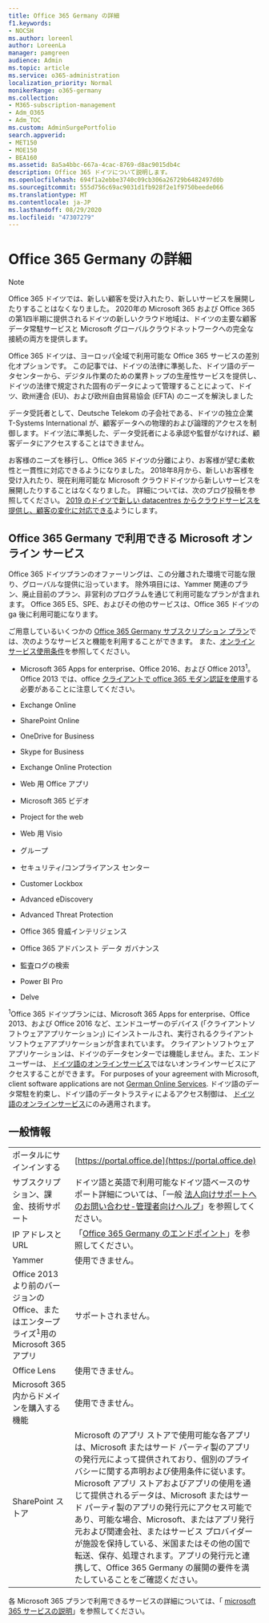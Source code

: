 ```yaml
---
title: Office 365 Germany の詳細
f1.keywords:
- NOCSH
ms.author: loreenl
author: LoreenLa
manager: pamgreen
audience: Admin
ms.topic: article
ms.service: o365-administration
localization_priority: Normal
monikerRange: o365-germany
ms.collection:
- M365-subscription-management
- Adm_O365
- Adm_TOC
ms.custom: AdminSurgePortfolio
search.appverid:
- MET150
- MOE150
- BEA160
ms.assetid: 8a5a4bbc-667a-4cac-8769-d8ac9015db4c
description: Office 365 ドイツについて説明します。
ms.openlocfilehash: 694f1a2ebbe3740c09cb306a26729b6482497d0b
ms.sourcegitcommit: 555d756c69ac9031d1fb928f2e1f9750beede066
ms.translationtype: MT
ms.contentlocale: ja-JP
ms.lasthandoff: 08/29/2020
ms.locfileid: "47307279"
---
```

# <a name="learn-about-office-365-germany"></a>Office 365 Germany の詳細

> [!NOTE]
> Office 365 ドイツでは、新しい顧客を受け入れたり、新しいサービスを展開したりすることはなくなりました。 2020年の Microsoft 365 および Office 365 の第1四半期に提供されるドイツの新しいクラウド地域は、ドイツの主要な顧客データ常駐サービスと Microsoft グローバルクラウドネットワークへの完全な接続の両方を提供します。

Office 365 ドイツは、ヨーロッパ全域で利用可能な Office 365 サービスの差別化オプションです。 この記事では、ドイツの法律に準拠した、ドイツ語のデータセンターから、デジタル作業のための業界トップの生産性サービスを提供し、ドイツの法律で規定された固有のデータによって管理することによって、ドイツ、欧州連合 (EU)、および欧州自由貿易協会 (EFTA) のニーズを解決しました
  
データ受託者として、Deutsche Telekom の子会社である、ドイツの独立企業 T-Systems International が、顧客データへの物理的および論理的アクセスを制御します。ドイツ法に準拠した、データ受託者による承認や監督がなければ、顧客データにアクセスすることはできません。
  
お客様のニーズを移行し、Office 365 ドイツの分離により、お客様が望む柔軟性と一貫性に対応できるようになりました。 2018年8月から、新しいお客様を受け入れたり、現在利用可能な Microsoft クラウドドイツから新しいサービスを展開したりすることはなくなりました。 詳細については、次のブログ投稿を参照してください。 [2019 のドイツで新しい datacentres からクラウドサービスを提供し、顧客の変化に対応できる](https://go.microsoft.com/fwlink/p/?linkid=839016)ようにします。
  
## <a name="what-microsoft-online-services-are-available-in-office-365-germany"></a>Office 365 Germany で利用できる Microsoft オンライン サービス

Office 365 ドイツプランのオファーリングは、この分離された環境で可能な限り、グローバルな提供に沿っています。 除外項目には、Yammer 関連のプラン、廃止目前のプラン、非営利のプログラムを通じて利用可能なプランが含まれます。 Office 365 E5、SPE、およびその他のサービスは、Office 365 ドイツの ga 後に利用可能になります。 
  
ご用意しているいくつかの [Office 365 Germany サブスクリプション プラン](https://go.microsoft.com/fwlink/p/?linkid=839016)では、次のようなサービスと機能を利用することができます。 また、[オンライン サービス使用条件](http://microsoftvolumelicensing.com/DocumentSearch.aspx?Mode=3&amp;DocumentTypeId=46)を参照してください。
  
- Microsoft 365 Apps for enterprise、Office 2016、および Office 2013<sup>1</sup>。 Office 2013 では、office [クライアントで office 365 モダン認証を使用](https://docs.microsoft.com/microsoft-365/enterprise/modern-auth-for-office-2013-and-2016)する必要があることに注意してください。
    
- Exchange Online
    
- SharePoint Online
    
- OneDrive for Business
    
- Skype for Business
    
- Exchange Online Protection
    
- Web 用 Office アプリ
    
- Microsoft 365 ビデオ
    
- Project for the web
    
- Web 用 Visio
    
- グループ
    
- セキュリティ/コンプライアンス センター
    
- Customer Lockbox
    
- Advanced eDiscovery
    
- Advanced Threat Protection
    
- Office 365 脅威インテリジェンス
    
- Office 365 アドバンスト データ ガバナンス
    
- 監査ログの検索
    
- Power BI Pro
    
- Delve
    
<sup>1</sup>Office 365 ドイツプランには、Microsoft 365 Apps for enterprise、Office 2013、および Office 2016 など、エンドユーザーのデバイス (「クライアントソフトウェアアプリケーション」) にインストールされ、実行されるクライアントソフトウェアアプリケーションが含まれています。 クライアントソフトウェアアプリケーションは、ドイツのデータセンターでは機能しません。また、エンドユーザーは、 [ドイツ語のオンラインサービス](http://microsoftvolumelicensing.com/DocumentSearch.aspx?Mode=3&amp;DocumentTypeId=58)ではないオンラインサービスにアクセスすることができます。 For purposes of your agreement with Microsoft, client software applications are not [German Online Services](http://microsoftvolumelicensing.com/DocumentSearch.aspx?Mode=3&amp;DocumentTypeId=58). ドイツ語のデータ常駐を約束し、ドイツ語のデータトラスティによるアクセス制御は、 [ドイツ語のオンラインサービス](http://microsoftvolumelicensing.com/DocumentSearch.aspx?Mode=3&amp;DocumentTypeId=58)にのみ適用されます。
  
## <a name="general-information"></a>一般情報

|||
|-----|-----|
|ポータルにサインインする  <br/> |[https://portal.office.de](https://portal.office.de)  <br/> |
|サブスクリプション、課金、技術サポート  <br/> |ドイツ語と英語で利用可能なドイツ語ベースのサポート詳細については、「一般 [法人向けサポートへのお問い合わせ-管理者向けヘルプ](../contact-support-for-business-products.md)」を参照してください。  <br/> |
|IP アドレスと URL  <br/> |「[Office 365 Germany のエンドポイント](https://docs.microsoft.com/microsoft-365/enterprise/microsoft-365-germany-endpoints)」を参照してください。  <br/> |
|Yammer  <br/> |使用できません。  <br/> |
|Office 2013 より前のバージョンの Office、またはエンタープライズ<sup>1</sup>用の Microsoft 365 アプリ <br/> |サポートされません。  <br/> |
|Office Lens  <br/> |使用できません。  <br/> |
|Microsoft 365 内からドメインを購入する機能  <br/> |使用できません。  <br/> |
|SharePoint ストア  <br/> |Microsoft のアプリ ストアで使用可能な各アプリは、Microsoft またはサード パーティ製のアプリの発行元によって提供されており、個別のプライバシーに関する声明および使用条件に従います。Microsoft アプリ ストアおよびアプリの使用を通じて提供されるデータは、Microsoft またはサード パーティ製のアプリの発行元にアクセス可能であり、可能な場合、Microsoft、またはアプリ発行元および関連会社、またはサービス プロバイダーが施設を保持している、米国またはその他の国で転送、保存、処理されます。アプリの発行元と連携して、Office 365 Germany の展開の要件を満たしていることをご確認ください。  <br/> |
   
各 Microsoft 365 プランで利用できるサービスの詳細については、「 [microsoft 365 サービスの説明](https://docs.microsoft.com/office365/servicedescriptions/office-365-platform-service-description/office-365-platform-service-description)」を参照してください。